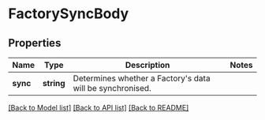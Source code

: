 # FactorySyncBody

## Properties
Name | Type | Description | Notes
------------ | ------------- | ------------- | -------------
**sync** | **string** | Determines whether a Factory&#39;s data will be synchronised. | 

[[Back to Model list]](../README.md#documentation-for-models) [[Back to API list]](../README.md#documentation-for-api-endpoints) [[Back to README]](../README.md)


